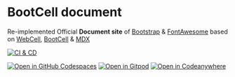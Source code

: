 # BootCell document

Re-implemented Official **Document site** of [Bootstrap][1] & [FontAwesome][2]
based on [WebCell][3], [BootCell][4] & [MDX][5]

[![CI & CD](https://github.com/EasyWebApp/BootCell-document/actions/workflows/main.yml/badge.svg)][6]

[![Open in GitHub Codespaces](https://github.com/codespaces/badge.svg)][7]
[![Open in Gitpod](https://gitpod.io/button/open-in-gitpod.svg)][8]
[![Open in Codeanywhere](https://codeanywhere.com/img/open-in-codeanywhere-btn.svg)][9]

[1]: https://getbootstrap.com/
[2]: https://fontawesome.com/
[3]: https://web-cell.dev/
[4]: https://web-cell.dev/BootCell/
[5]: https://mdxjs.com/
[6]: https://github.com/EasyWebApp/BootCell-document/actions/workflows/main.yml
[7]: https://codespaces.new/EasyWebApp/BootCell-document
[8]: https://gitpod.io/?autostart=true#https://github.com/EasyWebApp/BootCell-document
[9]: https://app.codeanywhere.com/#https://github.com/EasyWebApp/BootCell-document
